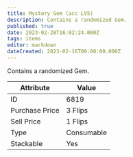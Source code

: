 ```yaml
---
title: Mystery Gem (acc LV5)
description: Contains a randomized Gem.
published: true
date: 2023-02-28T16:02:24.000Z
tags: items
editor: markdown
dateCreated: 2023-02-16T00:00:00.000Z
---
```


Contains a randomized Gem.

|Attribute|Value|
|-|-|
|ID|6819|
|Purchase Price|3 Flips|
|Sell Price|1 Flips|
|Type|Consumable|
|Stackable|Yes|

